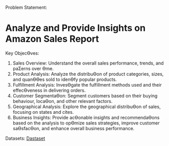 Problem Statement:
# Analyze and Provide Insights on Amazon Sales Report
Key ObjecƟves:
1. Sales Overview: Understand the overall sales performance, trends, and paƩerns over Ɵme.
2. Product Analysis: Analyze the distribuƟon of product categories, sizes, and quanƟƟes sold to idenƟfy popular
products.
3. Fulfillment Analysis: InvesƟgate the fulfillment methods used and their effecƟveness in delivering orders.
4. Customer SegmentaƟon: Segment customers based on their buying behaviour, locaƟon, and other relevant
factors.
5. Geographical Analysis: Explore the geographical distribuƟon of sales, focusing on states and cites.
6. Business Insights: Provide acƟonable insights and recommendaƟons based on the analysis to opƟmize sales
strategies, improve customer saƟsfacƟon, and enhance overall business performance.

Datasets: 
<a href ="hƩps://drive.google.com/file/d/1YrjYKtS1WHmINL6eafRsrDzrZaw2_WvX/view?usp=sharing">Dastaset</a>


